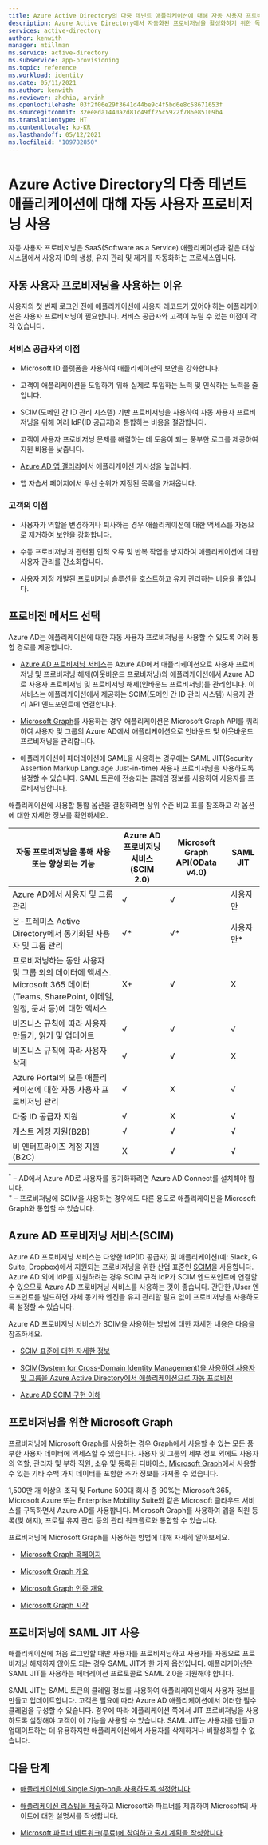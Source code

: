 ```yaml
---
title: Azure Active Directory의 다중 테넌트 애플리케이션에 대해 자동 사용자 프로비저닝 사용
description: Azure Active Directory에서 자동화된 프로비저닝을 활성화하기 위한 독립 소프트웨어 공급 업체용 가이드
services: active-directory
author: kenwith
manager: mtillman
ms.service: active-directory
ms.subservice: app-provisioning
ms.topic: reference
ms.workload: identity
ms.date: 05/11/2021
ms.author: kenwith
ms.reviewer: zhchia, arvinh
ms.openlocfilehash: 03f2f06e29f3641d44be9c4f5bd6e8c58671653f
ms.sourcegitcommit: 32ee8da1440a2d81c49ff25c5922f786e85109b4
ms.translationtype: HT
ms.contentlocale: ko-KR
ms.lasthandoff: 05/12/2021
ms.locfileid: "109782850"
---
```

# <a name="enable-automatic-user-provisioning-for-your-multi-tenant-application-in-azure-active-directory"></a>Azure Active Directory의 다중 테넌트 애플리케이션에 대해 자동 사용자 프로비저닝 사용

자동 사용자 프로비저닝은 SaaS(Software as a Service) 애플리케이션과 같은 대상 시스템에서 사용자 ID의 생성, 유지 관리 및 제거를 자동화하는 프로세스입니다.

## <a name="why-enable-automatic-user-provisioning"></a>자동 사용자 프로비저닝을 사용하는 이유

사용자의 첫 번째 로그인 전에 애플리케이션에 사용자 레코드가 있어야 하는 애플리케이션은 사용자 프로비저닝이 필요합니다. 서비스 공급자와 고객이 누릴 수 있는 이점이 각각 있습니다.

### <a name="benefits-to-you-as-the-service-provider"></a>서비스 공급자의 이점

* Microsoft ID 플랫폼을 사용하여 애플리케이션의 보안을 강화합니다.

* 고객이 애플리케이션을 도입하기 위해 실제로 투입하는 노력 및 인식하는 노력을 줄입니다.

* SCIM(도메인 간 ID 관리 시스템) 기반 프로비저닝을 사용하여 자동 사용자 프로비저닝을 위해 여러 IdP(ID 공급자)와 통합하는 비용을 절감합니다.

* 고객이 사용자 프로비저닝 문제를 해결하는 데 도움이 되는 풍부한 로그를 제공하여 지원 비용을 낮춥니다.

* [Azure AD 앱 갤러리](https://azuremarketplace.microsoft.com/marketplace/apps)에서 애플리케이션 가시성을 높입니다.

* 앱 자습서 페이지에서 우선 순위가 지정된 목록을 가져옵니다.

### <a name="benefits-to-your-customers"></a>고객의 이점

* 사용자가 역할을 변경하거나 퇴사하는 경우 애플리케이션에 대한 액세스를 자동으로 제거하여 보안을 강화합니다.

* 수동 프로비저닝과 관련된 인적 오류 및 반복 작업을 방지하여 애플리케이션에 대한 사용자 관리를 간소화합니다.

* 사용자 지정 개발된 프로비저닝 솔루션을 호스트하고 유지 관리하는 비용을 줄입니다.

## <a name="choose-a-provisioning-method"></a>프로비전 메서드 선택

Azure AD는 애플리케이션에 대한 자동 사용자 프로비저닝을 사용할 수 있도록 여러 통합 경로를 제공합니다.

* [Azure AD 프로비저닝 서비스](../app-provisioning/user-provisioning.md)는 Azure AD에서 애플리케이션으로 사용자 프로비저닝 및 프로비저닝 해제(아웃바운드 프로비저닝)와 애플리케이션에서 Azure AD로 사용자 프로비저닝 및 프로비저닝 해제(인바운드 프로비저닝)를 관리합니다. 이 서비스는 애플리케이션에서 제공하는 SCIM(도메인 간 ID 관리 시스템) 사용자 관리 API 엔드포인트에 연결합니다.

* [Microsoft Graph](/graph/)를 사용하는 경우 애플리케이션은 Microsoft Graph API를 쿼리하여 사용자 및 그룹의 Azure AD에서 애플리케이션으로 인바운드 및 아웃바운드 프로비저닝을 관리합니다.

* 애플리케이션이 페더레이션에 SAML을 사용하는 경우에는 SAML JIT(Security Assertion Markup Language Just-in-time) 사용자 프로비저닝을 사용하도록 설정할 수 있습니다. SAML 토큰에 전송되는 클레임 정보를 사용하여 사용자를 프로비저닝합니다.

애플리케이션에 사용할 통합 옵션을 결정하려면 상위 수준 비교 표를 참조하고 각 옵션에 대한 자세한 정보를 확인하세요.

| 자동 프로비저닝을 통해 사용 또는 향상되는 기능| Azure AD 프로비저닝 서비스(SCIM 2.0)| Microsoft Graph API(OData v4.0)| SAML JIT |
|---|---|---|---|
| Azure AD에서 사용자 및 그룹 관리| √| √| 사용자만 |
| 온-프레미스 Active Directory에서 동기화된 사용자 및 그룹 관리| √*| √*| 사용자만* |
| 프로비저닝하는 동안 사용자 및 그룹 외의 데이터에 액세스. Microsoft 365 데이터(Teams, SharePoint, 이메일, 일정, 문서 등)에 대한 액세스| X+| √| X |
| 비즈니스 규칙에 따라 사용자 만들기, 읽기 및 업데이트| √| √| √ |
| 비즈니스 규칙에 따라 사용자 삭제| √| √| X |
| Azure Portal의 모든 애플리케이션에 대한 자동 사용자 프로비저닝 관리| √| X| √ |
| 다중 ID 공급자 지원| √| X| √ |
| 게스트 계정 지원(B2B)| √| √| √ |
| 비 엔터프라이즈 계정 지원(B2C)| X| √| √ |

<sup>*</sup> – AD에서 Azure AD로 사용자를 동기화하려면 Azure AD Connect를 설치해야 합니다.  
<sup>+</sup > – 프로비저닝에 SCIM을 사용하는 경우에도 다른 용도로 애플리케이션을 Microsoft Graph와 통합할 수 있습니다.

## <a name="azure-ad-provisioning-service-scim"></a>Azure AD 프로비저닝 서비스(SCIM)

Azure AD 프로비저닝 서비스는 다양한 IdP(ID 공급자) 및 애플리케이션(예: Slack, G Suite, Dropbox)에서 지원되는 프로비저닝을 위한 산업 표준인 [SCIM](https://aka.ms/SCIMOverview)을 사용합니다. Azure AD 외에 IdP를 지원하려는 경우 SCIM 규격 IdP가 SCIM 엔드포인트에 연결할 수 있으므로 Azure AD 프로비저닝 서비스를 사용하는 것이 좋습니다. 간단한 /User 엔드포인트를 빌드하면 자체 동기화 엔진을 유지 관리할 필요 없이 프로비저닝을 사용하도록 설정할 수 있습니다. 

Azure AD 프로비저닝 서비스가 SCIM을 사용하는 방법에 대한 자세한 내용은 다음을 참조하세요. 

* [SCIM 표준에 대한 자세한 정보](https://aka.ms/SCIMOverview)

* [SCIM(System for Cross-Domain Identity Management)을 사용하여 사용자 및 그룹을 Azure Active Directory에서 애플리케이션으로 자동 프로비전](../app-provisioning/use-scim-to-provision-users-and-groups.md)

* [Azure AD SCIM 구현 이해](../app-provisioning/use-scim-to-provision-users-and-groups.md)

## <a name="microsoft-graph-for-provisioning"></a>프로비저닝을 위한 Microsoft Graph

프로비저닝에 Microsoft Graph를 사용하는 경우 Graph에서 사용할 수 있는 모든 풍부한 사용자 데이터에 액세스할 수 있습니다. 사용자 및 그룹의 세부 정보 외에도 사용자의 역할, 관리자 및 부하 직원, 소유 및 등록된 디바이스, [Microsoft Graph](/graph/api/overview)에서 사용할 수 있는 기타 수백 가지 데이터를 포함한 추가 정보를 가져올 수 있습니다. 

1,500만 개 이상의 조직 및 Fortune 500대 회사 중 90%는 Microsoft 365, Microsoft Azure 또는 Enterprise Mobility Suite와 같은 Microsoft 클라우드 서비스를 구독하면서 Azure AD를 사용합니다. Microsoft Graph를 사용하여 앱을 직원 등록(및 해지), 프로필 유지 관리 등의 관리 워크플로와 통합할 수 있습니다. 

프로비저닝에 Microsoft Graph를 사용하는 방법에 대해 자세히 알아보세요.

* [Microsoft Graph 홈페이지](https://developer.microsoft.com/graph)

* [Microsoft Graph 개요](/graph/overview)

* [Microsoft Graph 인증 개요](/graph/auth/)

* [Microsoft Graph 시작](https://developer.microsoft.com/graph/get-started)

## <a name="using-saml-jit-for-provisioning"></a>프로비저닝에 SAML JIT 사용

애플리케이션에 처음 로그인할 때만 사용자를 프로비저닝하고 사용자를 자동으로 프로비저닝 해제하지 않아도 되는 경우 SAML JIT가 한 가지 옵션입니다. 애플리케이션은 SAML JIT를 사용하는 페더레이션 프로토콜로 SAML 2.0을 지원해야 합니다.

SAML JIT는 SAML 토큰의 클레임 정보를 사용하여 애플리케이션에서 사용자 정보를 만들고 업데이트합니다. 고객은 필요에 따라 Azure AD 애플리케이션에서 이러한 필수 클레임을 구성할 수 있습니다. 경우에 따라 애플리케이션 쪽에서 JIT 프로비저닝을 사용하도록 설정해야 고객이 이 기능을 사용할 수 있습니다. SAML JIT는 사용자를 만들고 업데이트하는 데 유용하지만 애플리케이션에서 사용자를 삭제하거나 비활성화할 수 없습니다.

## <a name="next-steps"></a>다음 단계

* [애플리케이션에 Single Sign-on을 사용하도록 설정합니다](../develop/v2-howto-app-gallery-listing.md).

* [애플리케이션 리스팅을 제출](https://microsoft.sharepoint.com/teams/apponboarding/Apps/SitePages/Default.aspx)하고 Microsoft와 파트너를 제휴하여 Microsoft의 사이트에 대한 설명서를 작성합니다.

* [Microsoft 파트너 네트워크(무료)에 참여하고 출시 계획을 작성합니다](https://partner.microsoft.com/explore/commercial).
